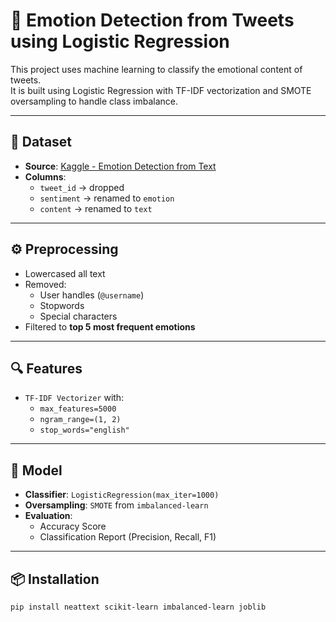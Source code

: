 # 🧠 Emotion Detection from Tweets using Logistic Regression

This project uses machine learning to classify the emotional content of tweets.  
It is built using Logistic Regression with TF-IDF vectorization and SMOTE oversampling to handle class imbalance.

---

## 📁 Dataset

- **Source**: [Kaggle - Emotion Detection from Text](https://www.kaggle.com/datasets/pashupatigupta/emotion-detection-from-text)
- **Columns**:
  - `tweet_id` → dropped
  - `sentiment` → renamed to `emotion`
  - `content` → renamed to `text`

---

## ⚙️ Preprocessing

- Lowercased all text
- Removed:
  - User handles (`@username`)
  - Stopwords
  - Special characters
- Filtered to **top 5 most frequent emotions**

---

## 🔍 Features

- `TF-IDF Vectorizer` with:
  - `max_features=5000`
  - `ngram_range=(1, 2)`
  - `stop_words="english"`

---

## 🧪 Model

- **Classifier**: `LogisticRegression(max_iter=1000)`
- **Oversampling**: `SMOTE` from `imbalanced-learn`
- **Evaluation**:
  - Accuracy Score
  - Classification Report (Precision, Recall, F1)

---

## 📦 Installation

```bash
pip install neattext scikit-learn imbalanced-learn joblib
